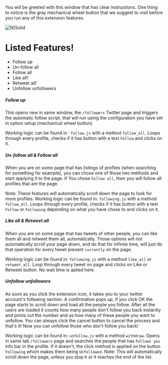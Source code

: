 You will be greeted with this window that has clear instructions. One thing to notice is the gray mechanical wheel button that we suggest to visit before you run any of this extension features.

![N|Solid](https://i.imgur.com/TwoUx7P.png)
# Listed Features!
  - Follow up
  - Un-follow all
  - Follow all
  - Like all!
  - Retweet all!
  - Unfollow unfollowers

##### Follow up
This opens new in same window, the `/followers` Twitter page and triggers the automatic follow script, that will run using the configuration you have set in option setup (mechanical wheel button).

Working logic can be found in : `follow.js` with a method `follow_all`. Loops through every profile, checks if it has button with a text `Follow` and clicks on it.

##### Un-follow all & Follow all
When you are on some page that has listings of profiles (when searching for something for example), you can chose one of those two methods and start applying it to the page. If You chose `Follow all`, then you will follow all profiles that are the page. 

Note: These features will automatically scroll down the page to look for more profiles.
Working logic can be found in: `following.js` with a method `follow_all`.  Loops through every profile, checks if it has button with a text `Follow` or `Following` depending on what you have chose to and clicks on it. 

##### Like all & Retweet all
When you are on some page that has tweets of other people, you can like them all and retweet them all, automatically. Those options will not automatically scroll your page down, and do that for infinite time, will just do that operation for every tweet present `currently` on the page.

Working logic can be found in: `following.js` with a method `like_all` or `retweet_all`. Loop through every tweet on page and clicks on Like or Retweet button. No wait time is aplied here. 

##### Unfollow unfollowers
As soon as you click the extension icon, it takes you to your twitter account's following section. A confirmation pops up, if you click OK the page starts to scroll down and load all the people you follow. After all the users are loaded it counts how many people don't follow you back instantly and prints out the number and as how many of these people you want to unfollow. You can always click the cancel button to cancel the process and that's it! Now you can unfollow those who don't follow you back!

Working logic can be found in: `unfollow.js` with a method `withdraw`. Opens in same tab `/followers` page and searches the people that has `Follows you` info bar in the profile. If it doesn't, the click method is applied on the button `Following` which makes them being `Unfollowed`. 
Note: This will automatically scroll down the page, unless you stop it or it reaches the end of the list. 

